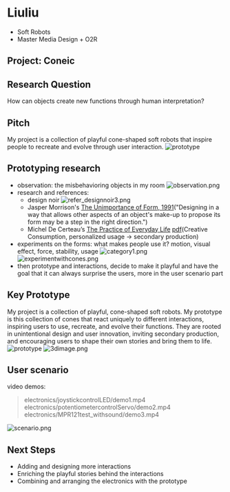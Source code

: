 # Liuliu
- Soft Robots
- Master Media Design + O2R

## Project: Coneic

## Research Question
How can objects create new functions through human interpretation?

## Pitch
My project is a collection of playful cone-shaped soft robots that inspire people to recreate and evolve through user interaction.
![prototype](pic/paper_prototype.jpg)

## Prototyping research
- observation: the misbehavioring objects in my room
![observation.png](pic/1107-4.png)
- research and references: 
    - design noir
![refer_designnoir3.png](pic/refer_designnoir3.png)
    - Jasper Morrison's [The Unimportance of Form, 1991](https://jaspermorrison.com/publications/essays/the-unimportance-of-form)("Designing in a way that allows other aspects of an object's make-up to propose its form may be a step in the right direction.")
    - Michel De Certeau’s [The Practice of Everyday Life](https://en.wikipedia.org/wiki/The_Practice_of_Everyday_Life) [pdf](https://monoskop.org/images/2/2a/De_Certeau_Michel_The_Practice_of_Everyday_Life.pdf)(Creative Consumption, personalized usage -> secondary production)
- experiments on the forms: what makes people use it? motion, visual effect, force, stability, usage
![category1.png](pic/category1.png)
![experimentwithcones.png](pic/experimentwithcones.png)
- then prototype and interactions, decide to make it playful and have the goal that it can always surprise the users, more in the user scenario part


## Key Prototype
My project is a collection of playful, cone-shaped soft robots. My prototype is this collection of cones that react uniquely to different interactions, inspiring users to use, recreate, and evolve their functions. They are rooted in unintentional design and user innovation, inviting secondary production, and encouraging users to shape their own stories and bring them to life. 
![prototype](pic/paper_prototype.jpg)
![3dimage.png](pic/cones_model.png)

## User scenario
video demos:
> electronics/joystickcontrolLED/demo1.mp4 <br>
> electronics/potentiometercontrolServo/demo2.mp4 <br>
> electronics/MPR121test_withsound/demo3.mp4 <br>

![scenario.png](pic/scenario.png)

## Next Steps
- Adding and designing more interactions
- Enriching the playful stories behind the interactions
- Combining and arranging the electronics with the prototype

